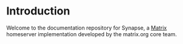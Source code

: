 # Introduction

Welcome to the documentation repository for Synapse, a 
[Matrix](https://matrix.org) homeserver implementation developed by the matrix.org core 
team.
